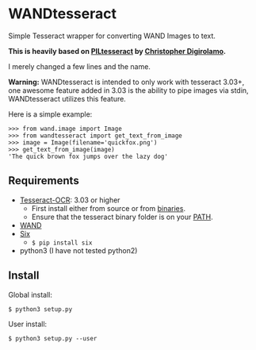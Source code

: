 WANDtesseract
=======

Simple Tesseract wrapper for converting WAND Images to text.

**This is heavily based on [PILtesseract](https://github.com/Digirolamo/PILtesseract) by [Christopher Digirolamo](https://github.com/Digirolamo).**

I merely changed a few lines and the name.

**Warning:** WANDtesseract is intended to only work with tesseract 3.03+,
one awesome feature added in 3.03 is the ability to pipe images via stdin,
WANDtesseract utilizes this feature.

Here is a simple example:

    >>> from wand.image import Image
    >>> from wandtesseract import get_text_from_image
    >>> image = Image(filename='quickfox.png')
    >>> get_text_from_image(image)
    'The quick brown fox jumps over the lazy dog'

Requirements
------------
 - [Tesseract-OCR](https://github.com/tesseract-ocr/tesseract): 3.03 or higher
   - First install either from source or from [binaries](https://github.com/tesseract-ocr/tesseract/wiki).
   - Ensure that the tesseract binary folder is on your [PATH](https://en.wikipedia.org/wiki/PATH_(variable)).
 - [WAND](http://wand.readthedocs.io/en/0.4.4/)
 - [Six](https://pythonhosted.org/six/)
   - ```$ pip install six```
 - python3 (I have not tested python2)

Install
------------
Global install:
 
    $ python3 setup.py

User install:

    $ python3 setup.py --user



